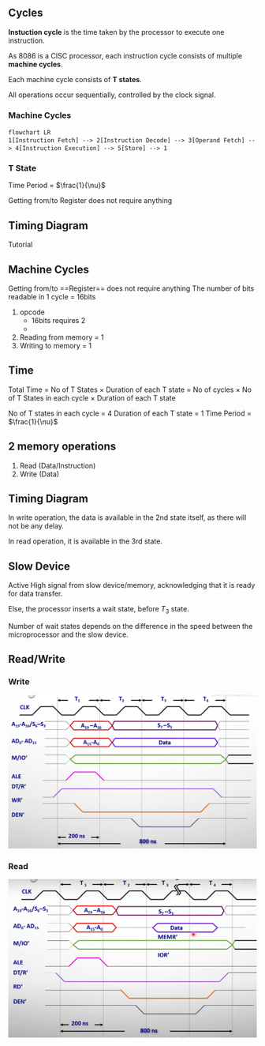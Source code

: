 ## Cycles

**Instuction cycle** is the time taken by the processor to execute one instruction.

As 8086 is a CISC processor, each instruction cycle consists of multiple **machine cycles**.

Each machine cycle consists of **T states**.

All operations occur sequentially, controlled by the clock signal.

### Machine Cycles

```mermaid
flowchart LR
1[Instruction Fetch] --> 2[Instruction Decode] --> 3[Operand Fetch] --> 4[Instruction Execution] --> 5[Store] --> 1
```

### T State

Time Period = $\frac{1}{\nu}$

Getting from/to Register does not require anything

## Timing Diagram

Tutorial

## Machine Cycles
Getting from/to ==Register== does not require anything
The number of bits readable in 1 cycle = 16bits
1. opcode
   - 16bits requires 2
   - 
1. Reading from memory = 1
1. Writing to memory = 1
## Time
Total Time
= No of T States $\times$ Duration of each T state 
= No of cycles $\times$ No of T States in each cycle $\times$ Duration of each T state 

No of T states in each cycle = 4
Duration of each T state = 1 Time Period = $\frac{1}{\nu}$
## 2 memory operations
1. Read (Data/Instruction)
2. Write (Data)

## Timing Diagram

In write operation, the data is available in the 2nd state itself, as there will not be any delay.

In read operation, it is available in the 3rd state.

## Slow Device

Active High signal from slow device/memory, acknowledging that it is ready for data transfer.

Else, the processor inserts a wait state, before $T_3$ state.

Number of wait states depends on the difference in the speed between the microprocessor and the slow device.

## Read/Write

### Write

![timing_diagram_write](assets/timing_diagram_write.png)

### Read

![timing_diagram_read](assets/timing_diagram_read.png)
